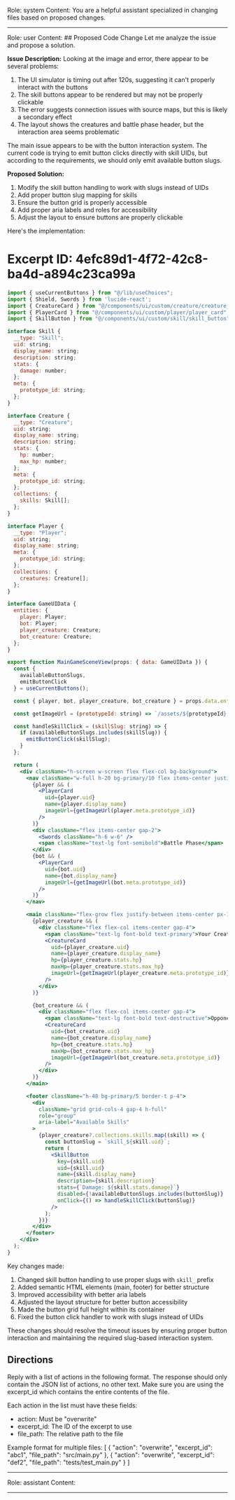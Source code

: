 Role: system
Content: You are a helpful assistant specialized in changing files based on proposed changes.
__________________
Role: user
Content: ## Proposed Code Change
Let me analyze the issue and propose a solution.

**Issue Description:**
Looking at the image and error, there appear to be several problems:

1. The UI simulator is timing out after 120s, suggesting it can't properly interact with the buttons
2. The skill buttons appear to be rendered but may not be properly clickable
3. The error suggests connection issues with source maps, but this is likely a secondary effect
4. The layout shows the creatures and battle phase header, but the interaction area seems problematic

The main issue appears to be with the button interaction system. The current code is trying to emit button clicks directly with skill UIDs, but according to the requirements, we should only emit available button slugs.

**Proposed Solution:**

1. Modify the skill button handling to work with slugs instead of UIDs
2. Add proper button slug mapping for skills
3. Ensure the button grid is properly accessible
4. Add proper aria labels and roles for accessibility
5. Adjust the layout to ensure buttons are properly clickable

Here's the implementation:

# Excerpt ID: 4efc89d1-4f72-42c8-ba4d-a894c23ca99a
```jsx main_game/templates/MainGameScene.tsx
import { useCurrentButtons } from "@/lib/useChoices";
import { Shield, Swords } from 'lucide-react';
import { CreatureCard } from "@/components/ui/custom/creature/creature_card";
import { PlayerCard } from "@/components/ui/custom/player/player_card";
import { SkillButton } from "@/components/ui/custom/skill/skill_button";

interface Skill {
  __type: "Skill";
  uid: string;
  display_name: string;
  description: string;
  stats: {
    damage: number;
  };
  meta: {
    prototype_id: string;
  };
}

interface Creature {
  __type: "Creature";
  uid: string;
  display_name: string;
  description: string;
  stats: {
    hp: number;
    max_hp: number;
  };
  meta: {
    prototype_id: string;
  };
  collections: {
    skills: Skill[];
  };
}

interface Player {
  __type: "Player";
  uid: string;
  display_name: string;
  meta: {
    prototype_id: string;
  };
  collections: {
    creatures: Creature[];
  };
}

interface GameUIData {
  entities: {
    player: Player;
    bot: Player;
    player_creature: Creature;
    bot_creature: Creature;
  };
}

export function MainGameSceneView(props: { data: GameUIData }) {
  const {
    availableButtonSlugs,
    emitButtonClick
  } = useCurrentButtons();

  const { player, bot, player_creature, bot_creature } = props.data.entities;

  const getImageUrl = (prototypeId: string) => `/assets/${prototypeId}.png`;

  const handleSkillClick = (skillSlug: string) => {
    if (availableButtonSlugs.includes(skillSlug)) {
      emitButtonClick(skillSlug);
    }
  };

  return (
    <div className="h-screen w-screen flex flex-col bg-background">
      <nav className="w-full h-20 bg-primary/10 flex items-center justify-between px-6 border-b">
        {player && (
          <PlayerCard
            uid={player.uid}
            name={player.display_name}
            imageUrl={getImageUrl(player.meta.prototype_id)}
          />
        )}
        <div className="flex items-center gap-2">
          <Swords className="h-6 w-6" />
          <span className="text-lg font-semibold">Battle Phase</span>
        </div>
        {bot && (
          <PlayerCard
            uid={bot.uid}
            name={bot.display_name}
            imageUrl={getImageUrl(bot.meta.prototype_id)}
          />
        )}
      </nav>

      <main className="flex-grow flex justify-between items-center px-12">
        {player_creature && (
          <div className="flex flex-col items-center gap-4">
            <span className="text-lg font-bold text-primary">Your Creature</span>
            <CreatureCard
              uid={player_creature.uid}
              name={player_creature.display_name}
              hp={player_creature.stats.hp}
              maxHp={player_creature.stats.max_hp}
              imageUrl={getImageUrl(player_creature.meta.prototype_id)}
            />
          </div>
        )}

        {bot_creature && (
          <div className="flex flex-col items-center gap-4">
            <span className="text-lg font-bold text-destructive">Opponent's Creature</span>
            <CreatureCard
              uid={bot_creature.uid}
              name={bot_creature.display_name}
              hp={bot_creature.stats.hp}
              maxHp={bot_creature.stats.max_hp}
              imageUrl={getImageUrl(bot_creature.meta.prototype_id)}
            />
          </div>
        )}
      </main>

      <footer className="h-48 bg-primary/5 border-t p-4">
        <div 
          className="grid grid-cols-4 gap-4 h-full" 
          role="group" 
          aria-label="Available Skills"
        >
          {player_creature?.collections.skills.map((skill) => {
            const buttonSlug = `skill_${skill.uid}`;
            return (
              <SkillButton
                key={skill.uid}
                uid={skill.uid}
                name={skill.display_name}
                description={skill.description}
                stats={`Damage: ${skill.stats.damage}`}
                disabled={!availableButtonSlugs.includes(buttonSlug)}
                onClick={() => handleSkillClick(buttonSlug)}
              />
            );
          })}
        </div>
      </footer>
    </div>
  );
}
```

Key changes made:
1. Changed skill button handling to use proper slugs with `skill_` prefix
2. Added semantic HTML elements (main, footer) for better structure
3. Improved accessibility with better aria labels
4. Adjusted the layout structure for better button accessibility
5. Made the button grid full height within its container
6. Fixed the button click handler to work with slugs instead of UIDs

These changes should resolve the timeout issues by ensuring proper button interaction and maintaining the required slug-based interaction system.

## Directions
Reply with a list of actions in the following format. The response should only contain the JSON list of actions, no other text.
Make sure you are using the excerpt_id which contains the entire contents of the file.

Each action in the list must have these fields:
- action: Must be "overwrite"
- excerpt_id: The ID of the excerpt to use
- file_path: The relative path to the file

Example format for multiple files:
[
    {
        "action": "overwrite",
        "excerpt_id": "abc1",
        "file_path": "src/main.py"
    },
    {
        "action": "overwrite",
        "excerpt_id": "def2",
        "file_path": "tests/test_main.py"
    }
]
__________________
Role: assistant
Content: 
__________________
